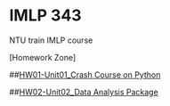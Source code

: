 # IMLP 343
NTU train IMLP course

[Homework Zone]

##[HW01-Unit01_Crash Course on Python](https://github.com/ChihLinLin/IMLP/blob/main/Unit01_Crash%20Course%20on%20Python.ipynb)

##[HW02-Unit02_Data Analysis Package](https://github.com/ChihLinLin/IMLP/tree/main/Unit02)


